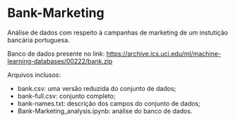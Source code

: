 # Bank-Marketing
Análise de dados com respeito à campanhas de marketing de um instutição bancária portuguesa.

Banco de dados presente no link: <https://archive.ics.uci.edu/ml/machine-learning-databases/00222/bank.zip>

Arquivos inclusos:
- bank.csv: uma versão reduzida do conjunto de dados;
- bank-full.csv: conjunto completo;
- bank-names.txt: descrição dos campos do conjunto de dados;
- Bank-Marketing_analysis.ipynb: análise do banco de dados.
